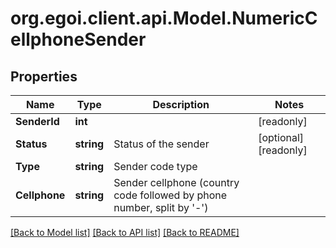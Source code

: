 
# org.egoi.client.api.Model.NumericCellphoneSender

## Properties

Name | Type | Description | Notes
------------ | ------------- | ------------- | -------------
**SenderId** | **int** |  | [readonly] 
**Status** | **string** | Status of the sender | [optional] [readonly] 
**Type** | **string** | Sender code type | 
**Cellphone** | **string** | Sender cellphone (country code followed by phone number, split by &#39;-&#39;) | 

[[Back to Model list]](../README.md#documentation-for-models)
[[Back to API list]](../README.md#documentation-for-api-endpoints)
[[Back to README]](../README.md)

